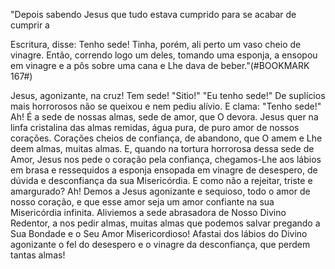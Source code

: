 
"Depois sabendo Jesus que tudo estava cumprido para se acabar de cumprir a

Escritura, disse: Tenho sede! Tinha, porém, ali perto um vaso cheio de vinagre. Então, correndo logo um deles, tomando uma esponja, a ensopou em vinagre e a pôs sobre uma cana e Lhe dava de beber."(#BOOKMARK 167#)

Jesus, agonizante, na cruz! Tem sede! "Sitio!" "Eu tenho sede!" De suplícios mais horrorosos não se queixou e nem pediu alívio. E clama: "Tenho sede!" Ah! É a sede de nossas almas, sede de amor, que O devora. Jesus quer na linfa cristalina das almas remidas, água pura, de puro amor de nossos corações. Corações cheios de confiança, de abandono, que O amem e Lhe deem almas, muitas almas. E, quando na tortura horrorosa dessa sede de Amor, Jesus nos pede o coração pela confiança, chegamos-Lhe aos lábios em brasa e ressequidos a esponja ensopada em vinagre de desespero, de dúvida e desconfiança da sua Misericórdia. E como não a rejeitar, triste e amargurado? Ah! Demos a Jesus agonizante e sequioso, todo o amor de nosso coração, e que esse amor seja um amor confiante na sua Misericórdia infinita. Aliviemos a sede abrasadora de Nosso Divino Redentor, a nos pedir almas, muitas almas que podemos salvar pregando a Sua Bondade e o Seu Amor Misericordioso! Afastai dos lábios do Divino agonizante o fel do desespero e o vinagre da desconfiança, que perdem tantas almas!

